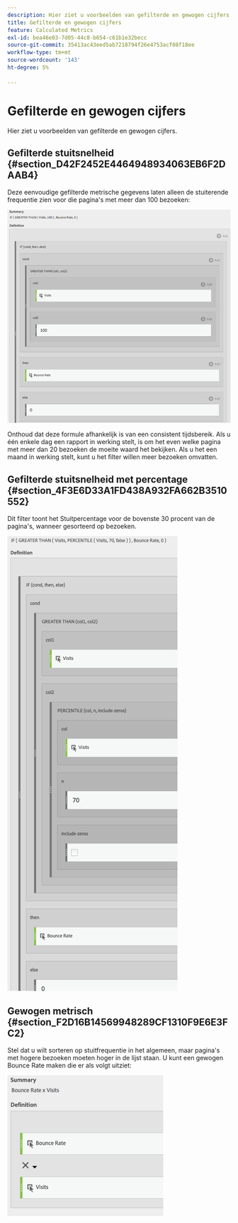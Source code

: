 ```yaml
---
description: Hier ziet u voorbeelden van gefilterde en gewogen cijfers.
title: Gefilterde en gewogen cijfers
feature: Calculated Metrics
exl-id: bea46e03-7d05-44c8-b654-c61b1e32becc
source-git-commit: 35413ac43eed5ab7218794f26e4753acf08f18ee
workflow-type: tm+mt
source-wordcount: '143'
ht-degree: 5%

---
```


# Gefilterde en gewogen cijfers

Hier ziet u voorbeelden van gefilterde en gewogen cijfers.

## Gefilterde stuitsnelheid {#section_D42F2452E4464948934063EB6F2DAAB4}

Deze eenvoudige gefilterde metrische gegevens laten alleen de stuiterende frequentie zien voor die pagina&#39;s met meer dan 100 bezoeken:

![](assets/cm_fbr.png)

Onthoud dat deze formule afhankelijk is van een consistent tijdsbereik. Als u één enkele dag een rapport in werking stelt, is om het even welke pagina met meer dan 20 bezoeken de moeite waard het bekijken. Als u het een maand in werking stelt, kunt u het filter willen meer bezoeken omvatten.

## Gefilterde stuitsnelheid met percentage {#section_4F3E6D33A1FD438A932FA662B3510552}

Dit filter toont het Stuitpercentage voor de bovenste 30 procent van de pagina&#39;s, wanneer gesorteerd op bezoeken.

![](assets/cm_wbr_2.png)

## Gewogen metrisch {#section_F2D16B14569948289CF1310F9E6E3FC2}

Stel dat u wilt sorteren op stuitfrequentie in het algemeen, maar pagina&#39;s met hogere bezoeken moeten hoger in de lijst staan. U kunt een gewogen Bounce Rate maken die er als volgt uitziet:

![](assets/cm_wbr.png)

